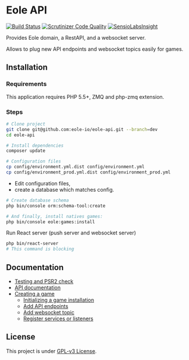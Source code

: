 # Eole API

[![Build Status](https://travis-ci.org/eole-io/eole-api.svg?branch=dev)](https://travis-ci.org/eole-io/eole-api)
[![Scrutinizer Code Quality](https://scrutinizer-ci.com/g/eole-io/eole-api/badges/quality-score.png?b=dev)](https://scrutinizer-ci.com/g/eole-io/eole-api/?branch=dev)
[![SensioLabsInsight](https://insight.sensiolabs.com/projects/8d79c694-4535-4302-a83b-11f55cedde04/mini.png)](https://insight.sensiolabs.com/projects/8d79c694-4535-4302-a83b-11f55cedde04)


Provides Eole domain, a RestAPI, and a websocket server.

Allows to plug new API endpoints and websocket topics easily for games.


## Installation

### Requirements

This application requires PHP 5.5+, ZMQ and php-zmq extension.


### Steps

``` bash
# Clone project
git clone git@github.com:eole-io/eole-api.git --branch=dev
cd eole-api

# Install dependencies
composer update

# Configuration files
cp config/environment.yml.dist config/environment.yml
cp config/environment_prod.yml.dist config/environment_prod.yml
```

 - Edit configuration files,
 - create a database which matches config.

``` bash
# Create database schema
php bin/console orm:schema-tool:create

# And finally, install natives games:
php bin/console eole:games:install
```

Run React server (push server and websocket server)

``` bash
php bin/react-server
# This command is blocking
```


## Documentation

- [Testing and PSR2 check](doc/testing.md)
- [API documentation](doc/api-documentation.md)
- [Creating a game](doc/create-game/index.md)
    - [Initializing a game installation](doc/create-game/init-game.md)
    - [Add API endpoints](doc/create-game/controller-provider.md)
    - [Add websocket topic](doc/create-game/websocket-provider.md)
    - [Register services or listeners](doc/create-game/service-provider.md)


## License

This project is under [GPL-v3 License](LICENSE).
